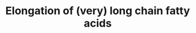 ---
annotations:
- id: PW:0001136
  parent: classic metabolic pathway
  type: Pathway Ontology
  value: fatty acid elongation pathway
- id: PW:0000029
  parent: classic metabolic pathway
  type: Pathway Ontology
  value: fatty acid biosynthetic pathway
- id: PW:0000058
  parent: classic metabolic pathway
  type: Pathway Ontology
  value: fatty acid metabolic pathway
authors:
- DeSl
- MaintBot
- Egonw
description: This pathway depicts the key steps in (very) long-chain fatty acid biosynthesis,
  belonging to the n-10, 9 and 7 series (counting first double bond from the methyl
  side). These are mainly synthesised from palmitic acid (C16:0), which is produced
  by FAS (fatty acid synthase). The n-6 and 3 series can only be obtained from precursors
  in food. The elongation steps (addition of carbohydrates, increasing length of tail)
  are carried out by several Elovl-proteins. The desaturation (removal of hydrogens,
  creating double bonds within the tail) are possible by SCDs and Fads (where is position
  of the double bound addition is indicated after delta, counting from the COOH side).
last-edited: 2019-09-19
organisms:
- Mus musculus
redirect_from:
- /index.php/Pathway:WP4491
- /instance/WP4491
revision: null
schema-jsonld:
- '@context': https://schema.org/
  '@id': https://wikipathways.github.io/pathways/WP4491.html
  '@type': Dataset
  creator:
    '@type': Organization
    name: WikiPathways
  description: This pathway depicts the key steps in (very) long-chain fatty acid
    biosynthesis, belonging to the n-10, 9 and 7 series (counting first double bond
    from the methyl side). These are mainly synthesised from palmitic acid (C16:0),
    which is produced by FAS (fatty acid synthase). The n-6 and 3 series can only
    be obtained from precursors in food. The elongation steps (addition of carbohydrates,
    increasing length of tail) are carried out by several Elovl-proteins. The desaturation
    (removal of hydrogens, creating double bonds within the tail) are possible by
    SCDs and Fads (where is position of the double bound addition is indicated after
    delta, counting from the COOH side).
  keywords:
  - ''
  - C16:0
  - C16:1
  - C16:2
  - C18:0
  - C18:1
  - C18:2
  - C18:3
  - C18:4
  - C20:0
  - C20:1
  - C20:2
  - C20:3
  - C20:4
  - C20:5
  - C22:0
  - C22:1
  - C22:3
  - C22:4
  - C22:5
  - C22:6
  - C24:0
  - C24:1
  - C24:4
  - C24:5
  - C24:6
  - C26:0
  - C28:0
  - C30:0
  - C34:5
  - C34:6
  - Elovl1
  - Elovl2
  - Elovl3
  - Elovl4
  - Elovl5
  - Elovl6
  - Elovl7
  - Excess carbohydrates
  - Fads1
  - Fads2
  - Fads2 ?
  - Fas
  - 'Perox. '
  - SCD1
  - SCD2
  - SCD3
  - SCD4
  - beta-ox
  - 'delta-5 ? '
  license: CC0
  name: Elongation of (very) long chain fatty acids
seo: CreativeWork
title: Elongation of (very) long chain fatty acids
wpid: WP4491
---